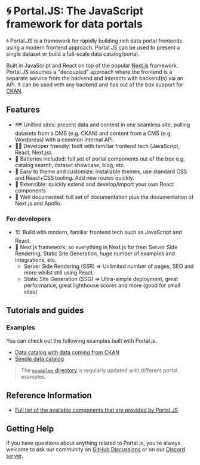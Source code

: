 # 🌀 Portal.JS: The JavaScript framework for data portals

🌀 Portal.JS is a framework for rapidly building rich data portal frontends using a modern frontend approach. Portal.JS can be used to present a single dataset or build a full-scale data catalog/portal.

Built in JavaScript and React on top of the popular [Next.js](https://nextjs.com/) framework. Portal.JS assumes a "decoupled" approach where the frontend is a separate service from the backend and interacts with backend(s) via an API. It can be used with any backend and has out of the box support for [CKAN](https://ckan.org/).

## Features

- 🗺️ Unified sites: present data and content in one seamless site, pulling datasets from a DMS (e.g. CKAN) and content from a CMS (e.g. Wordpress) with a common internal API.
- 👩‍💻 Developer friendly: built with familiar frontend tech (JavaScript, React, Next.js).
- 🔋 Batteries included: full set of portal components out of the box e.g. catalog search, dataset showcase, blog, etc.
- 🎨 Easy to theme and customize: installable themes, use standard CSS and React+CSS tooling. Add new routes quickly.
- 🧱 Extensible: quickly extend and develop/import your own React components
- 📝 Well documented: full set of documentation plus the documentation of Next.js and Apollo.

### For developers

- 🏗 Build with modern, familiar frontend tech such as JavaScript and React.
- 🚀 Next.js framework: so everything in Next.js for free: Server Side Rendering, Static Site Generation, huge number of examples and integrations, etc.
  - Server Side Rendering (SSR) => Unlimited number of pages, SEO and more whilst still using React.
  - Static Site Generation (SSG) => Ultra-simple deployment, great performance, great lighthouse scores and more (good for small sites)

## Tutorials and guides

### Examples

You can check out the following examples built with Portal.js.

* [Data catalog with data coming from CKAN](/docs/example-ckan)
* [Simple data catalog](/docs/example-data-catalog)

> The [`examples` directory](https://github.com/datopian/portal.js/tree/main/examples) is regularly updated with different portal examples. 


## Reference Information

* [Full list of the available components that are provided by Portal.JS](/docs/components)

## Getting Help

If you have questions about anything related to Portal.js, you're always welcome to ask our community on [GitHub Discussions](https://github.com/datopian/portal.js/discussions) or on our [Discord server](https://discord.gg/An7Bu5x8).


